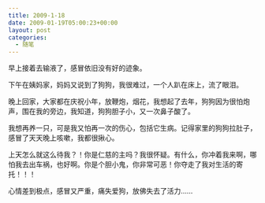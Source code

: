 ```yaml
---
title: 2009-1-18
date: 2009-01-19T05:00:23+00:00
layout: post
categories:
  - 随笔
---
```


早上接着去输液了，感冒依旧没有好的迹象。

下午在姨妈家，妈妈又说到了狗狗，我很难过，一个人趴在床上，流了眼泪。

晚上回家，大家都在庆祝小年，放鞭炮，烟花，我想起了去年，狗狗因为很怕炮声，围在我的旁边，我知道，狗狗胆子小，又一次鼻子酸了。

我想再养一只，可是我又怕再一次的伤心，包括它生病。记得家里的狗狗拉肚子，感冒了天天晚上咳嗽，我都很揪心。

上天怎么就这么待我？！你是仁慈的主吗？我很怀疑。有什么，你冲着我来啊，哪怕我去出车祸，也好啊。你是个胆小鬼，你非常可恶！你夺走了我对生活的寄托！！！

心情差到极点，感冒又严重，痛失爱狗，放佛失去了活力……